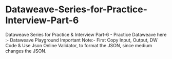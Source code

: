 # Dataweave-Series-for-Practice-Interview-Part-6
Dataweave Series for Practice &amp; Interview Part-6 - Practice Dataweave here :- Dataweave Playground  Important Note:- First Copy Input, Output, DW Code &amp; Use Json Online Validator, to format the JSON, since medium changes the JSON.
